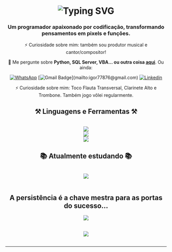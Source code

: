 <h1 align="center">
    <img src="https://readme-typing-svg.herokuapp.com?font=Cambria&weight=500&size=31&duration=1000&pause=1000&color=199EFF&center=true&random=false&width=435&lines=Hello+world+%F0%9F%91%8B;Eu+sou+Igor.;%C3%89+um+prazer+te-lo(a)+por+aqui!" alt="Typing SVG" />
</h1>

<h3 align="center">Um programador apaixonado por codificação, transformando pensamentos em pixels e funções.</h3>

<div align="center">
⚡ Curiosidade sobre mim: também sou produtor musical e cantor/compositor!

💬 Me pergunte sobre **Python, SQL Server, VBA... ou outra coisa [aqui](https://github.com/IgorSantRocha/IgorSantRocha)**. Ou ainda:

<div align="center"> 
  
  [![WhatsApp](https://img.shields.io/badge/WhatsApp-25D366.svg?style=for-the-badge&logo=WhatsApp&logoColor=white&style=social)](https://api.whatsapp.com/send/?phone=5511972339756&text&type=phone_number&app_absent=0)
  [![Gmail Badge](https://img.shields.io/badge/-Email_(igor77876@gmail.com)-006bed?style=flat-square&logo=Gmail&logoColor=white&link=mailto:igor77876@gmail.com)](mailto:igor77876@gmail.com)
  [![Linkedin](https://img.shields.io/badge/-Linkedin-blue?style=flat-square&logo=Linkedin&logoColor=white&link=https://www.linkedin.com/in/igor-santos-b0b815247/)](https://www.linkedin.com/in/igor-santos-b0b815247/)

  
</div>
⚡ Curiosidade sobre mim: Toco Flauta Transversal, Clarinete Alto e Trombone. Também jogo vôlei regularmente.
 
<h2 align="center">⚒️ Linguagens e Ferramentas ⚒️</h2>
<br/>
<div align="center">
    <img src="https://skillicons.dev/icons?i=python,html,postgres,mysql,vscode,linux" /><br>
    <img src="https://skillicons.dev/icons?i=fastapi,css,github,sublime,postman,ubuntu" /><br>
    <img src="https://skillicons.dev/icons?i=django,bootstrap,selenium,git,pycharm" /><br>
</div>
<h2 align="center">📚 Atualmente estudando 📚</h2>
<br/>
<div align="center">
  <img src="https://skillicons.dev/icons?i=go,nginx,docker" /><br>

</div>
<div>
    <br>
    <h2 align="center">A persistência é a chave mestra para as portas do sucesso...</h2>
    
![](https://github-readme-streak-stats.herokuapp.com/?user=IgorSantRocha&theme=vue-dark&hide_border=false)<br/><br/><br/>
![](https://github-readme-stats.vercel.app/api/top-langs/?username=IgorSantRocha&theme=vue-dark&hide_border=false&include_all_commits=true&count_private=false&layout=compact)<br/>
<br/>
<hr/>
</div>

